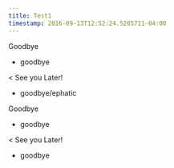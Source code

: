 ```yaml
---
title: Test1
timestamp: 2016-09-13T12:52:24.5205711-04:00
---
```


Goodbye
* goodbye

< See you Later!
* goodbye/ephatic

Goodbye
* goodbye

< See you Later!
* goodbye
